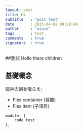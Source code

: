 ```yaml
---
layout: post
title: Hi
subtitle   : "post test"
date       : 2015-04-02 09:28:48
author     : "azusa"
tags       : test
comments   : true
signature  : true
---
```


##測試
Hello there children

## 基礎概念
龍神の剣を喰らえ:

* Flex container (容器)
* Flex item (子項目)

```js
module: {
    code test
},
```